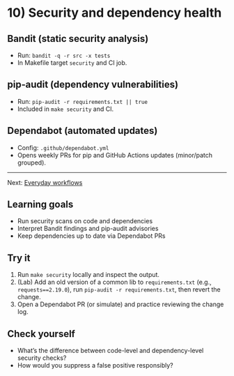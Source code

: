 # 10) Security and dependency health

## Bandit (static security analysis)
- Run: `bandit -q -r src -x tests`
- In Makefile target `security` and CI job.

## pip‑audit (dependency vulnerabilities)
- Run: `pip-audit -r requirements.txt || true`
- Included in `make security` and CI.

## Dependabot (automated updates)
- Config: `.github/dependabot.yml`
- Opens weekly PRs for pip and GitHub Actions updates (minor/patch grouped).

---

Next: [Everyday workflows](./11-workflows.md)

## Learning goals
- Run security scans on code and dependencies
- Interpret Bandit findings and pip-audit advisories
- Keep dependencies up to date via Dependabot PRs

## Try it

1. Run `make security` locally and inspect the output.
2. (Lab) Add an old version of a common lib to `requirements.txt` (e.g., `requests==2.19.0`), run `pip-audit -r requirements.txt`, then revert the change.
3. Open a Dependabot PR (or simulate) and practice reviewing the change log.

## Check yourself

- What’s the difference between code-level and dependency-level security checks?
- How would you suppress a false positive responsibly?

